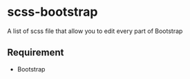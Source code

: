 # scss-bootstrap
A list of scss file that allow you to edit every part of Bootstrap

## Requirement

* Bootstrap

